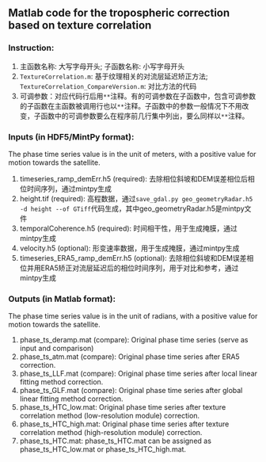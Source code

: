 ## Matlab code for the tropospheric correction based on texture correlation

### Instruction:
   1) 主函数名称: 大写字母开头; 子函数名称: 小写字母开头
   2) `TextureCorrelation.m`: 基于纹理相关的对流层延迟矫正方法; `TextureCorrelation_CompareVersion.m`: 对比方法的代码
   3) 可调参数：对应代码行后用`**`注释。有的可调参数在子函数中，包含可调参数的子函数在主函数被调用行也以`**`注释。子函数中的参数一般情况下不用改变，子函数中的可调参数要么在程序前几行集中列出，要么同样以`**`注释。

### Inputs (in HDF5/MintPy format):

The phase time series value is in the unit of meters, with a positive value for motion towards the satellite.

   1) timeseries_ramp_demErr.h5 (required): 去除相位斜坡和DEM误差相位后相位时间序列，通过mintpy生成
   2) height.tif (required): 高程数据，通过`save_gdal.py geo_geometryRadar.h5 -d height --of GTiff`代码生成，其中geo_geometryRadar.h5是mintpy文件
   3) temporalCoherence.h5 (required): 时间相干性，用于生成掩膜，通过mintpy生成
   4) velocity.h5 (optional): 形变速率数据，用于生成掩膜，通过mintpy生成
   5) timeseries_ERA5_ramp_demErr.h5 (optional): 去除相位斜坡和DEM误差相位并用ERA5矫正对流层延迟后的相位时间序列，用于对比和参考，通过mintpy生成

### Outputs (in Matlab format):

The phase time series value is in the unit of radians, with a positive value for motion towards the satellite.

   1) phase_ts_deramp.mat (compare): Original phase time series (serve as input and comparison)
   2) phase_ts_atm.mat (compare): Original phase time series after ERA5 correction.
   3) phase_ts_LLF.mat (compare): Original phase time series after local linear fitting method correction.
   4) phase_ts_GLF.mat (compare): Original phase time series after global linear fitting method correction.
   5) phase_ts_HTC_low.mat: Original phase time series after texture correlation method (low-resolution module) correction.
   6) phase_ts_HTC_high.mat: Original phase time series after texture correlation method (high-resolution module) correction.
   7) phase_ts_HTC.mat: phase_ts_HTC.mat can be assigned as phase_ts_HTC_low.mat or phase_ts_HTC_high.mat.
